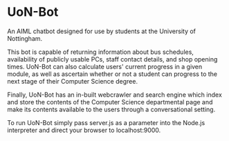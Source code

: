 # UoN-Bot
An AIML chatbot designed for use by students at the University of Nottingham.

This bot is capable of returning information about bus schedules, availability of publicly usable PCs, staff contact details, and shop opening times. UoN-Bot can also calculate users' current progress in a given module, as well as ascertain whether or not a student can progress to the next stage of their Computer Science degree.

Finally, UoN-Bot has an in-built webcrawler and search engine which index and store the contents of the Computer Science departmental page and make its contents available to the users through a conversational setting.

To run UoN-Bot simply pass server.js as a parameter into the Node.js interpreter and direct your browser to localhost:9000.
